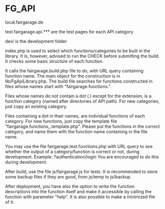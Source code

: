 # FG_API


local.fairgarage.de

test.fairgarage.api.*** are the test pages for each API category


dev/ is the development folder

index.php is used to select which functions/categories to be built in the library.
It is, however, advised to run the CHECK before submitting the build.
It checks some basic structure of each function.

It calls the fairgarage.build.php file to do, with URL query containing function name.
The main object for the construction is in lib/FgApiLibrary.php.
The build file searches for functions constructed in files whose names start with "fairgarage.functions.".

Files whose names do not contain a dot (.) except for the extension, is a function category (named after directories of API path).
For new categories, just copy an existing category.

Files containing a dot in their names, are individual functions of each category.
For new functions, just copy the template file "fairgarage.functions_.template.php".
Please put the functions in the correct category, and name them with the function name containing in the file name.

You may use the file fairgarage.test.functions.php with URL query to see whether the output of a category/function is correct or not, during development.
Example: ?authentication/login
You are encouraged to do this during development.

After build, use the file js/fairgarage.js for tests.
It is recommended to store some backup files if they are good, from js/temp to js/backup.

After deployment, you have also the option to write the function descriptions into the function itself and make it accessible by calling the function with parameter "help".
It is also possible to make a minimized file of it.
